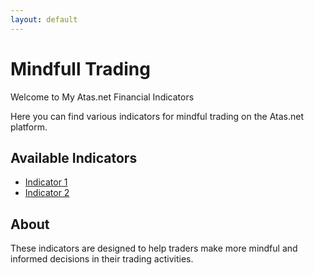 ```yaml
---
layout: default
---
```


# Mindfull Trading

Welcome to My Atas.net Financial Indicators

Here you can find various indicators for mindful trading on the Atas.net platform.

## Available Indicators

- [Indicator 1](/indicators/indicator1)
- [Indicator 2](/indicators/indicator2)

## About

These indicators are designed to help traders make more mindful and informed decisions in their trading activities.

